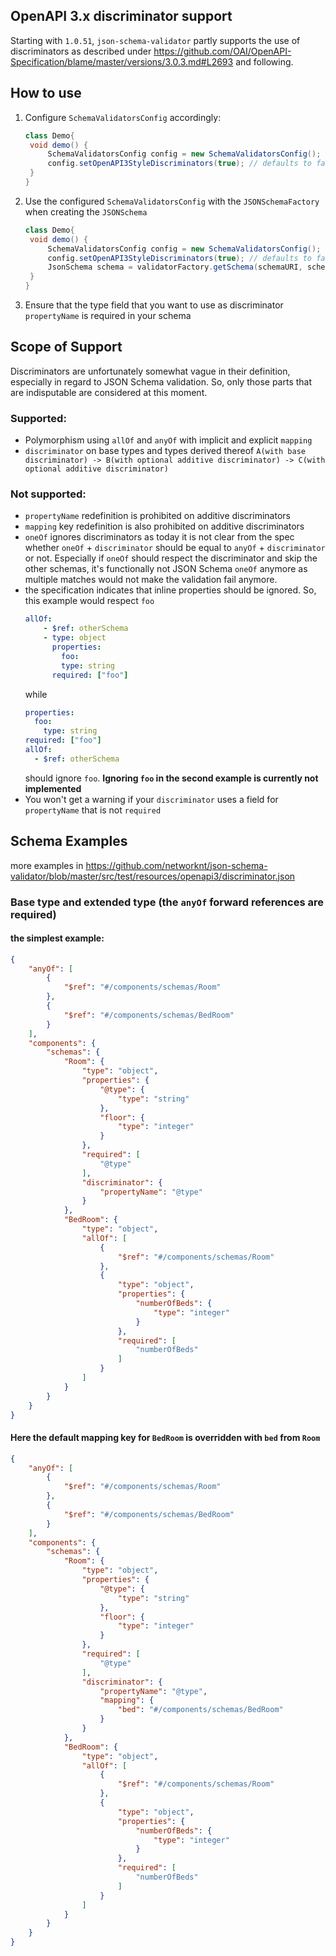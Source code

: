 [//]: # (Copyright 2021, Oracle and/or its affiliates.)

## OpenAPI 3.x discriminator support

Starting with `1.0.51`, `json-schema-validator` partly supports the use of discriminators as described under
https://github.com/OAI/OpenAPI-Specification/blame/master/versions/3.0.3.md#L2693 and following.

## How to use

1. Configure `SchemaValidatorsConfig` accordingly:
   ```java
   class Demo{ 
    void demo() {
        SchemaValidatorsConfig config = new SchemaValidatorsConfig();
        config.setOpenAPI3StyleDiscriminators(true); // defaults to false
    }
   }
   ```
2. Use the configured `SchemaValidatorsConfig` with the `JSONSchemaFactory` when creating the `JSONSchema`
   ```java
   class Demo{ 
    void demo() {
        SchemaValidatorsConfig config = new SchemaValidatorsConfig();
        config.setOpenAPI3StyleDiscriminators(true); // defaults to false
        JsonSchema schema = validatorFactory.getSchema(schemaURI, schemaJacksonJsonNode, config);
    }
   }
   ```
3. Ensure that the type field that you want to use as discriminator `propertyName` is required in your schema

## Scope of Support

Discriminators are unfortunately somewhat vague in their definition, especially in regard to JSON Schema validation. So, only
those parts that are indisputable are considered at this moment.

### Supported:

* Polymorphism using `allOf` and `anyOf` with implicit and explicit `mapping`
* `discriminator` on base types and types derived
  thereof `A(with base discriminator) -> B(with optional additive discriminator) -> C(with optional additive discriminator)`

### Not supported:

* `propertyName` redefinition is prohibited on additive discriminators
* `mapping` key redefinition is also prohibited on additive discriminators
* `oneOf` ignores discriminators as today it is not clear from the spec whether `oneOf` + `discriminator` should be equal to
  `anyOf` + `discriminator` or not. Especially if `oneOf` should respect the discriminator and skip the other schemas, it's
  functionally not JSON Schema `oneOf` anymore as multiple matches would not make the validation fail anymore.
* the specification indicates that inline properties should be ignored.
  So, this example would respect `foo`
    ```yaml
    allOf:
        - $ref: otherSchema
        - type: object
          properties:
            foo:
            type: string
          required: ["foo"]
    ```
  while
    ```yaml
    properties:
      foo:
        type: string
    required: ["foo"]
    allOf:
      - $ref: otherSchema
    ```
  should ignore `foo`. **Ignoring `foo` in the second example is currently not implemented**
* You won't get a warning if your `discriminator` uses a field for `propertyName` that is not `required`

## Schema Examples

more examples in https://github.com/networknt/json-schema-validator/blob/master/src/test/resources/openapi3/discriminator.json

### Base type and extended type (the `anyOf` forward references are required)

#### the simplest example:

```json
{
    "anyOf": [
        {
            "$ref": "#/components/schemas/Room"
        },
        {
            "$ref": "#/components/schemas/BedRoom"
        }
    ],
    "components": {
        "schemas": {
            "Room": {
                "type": "object",
                "properties": {
                    "@type": {
                        "type": "string"
                    },
                    "floor": {
                        "type": "integer"
                    }
                },
                "required": [
                    "@type"
                ],
                "discriminator": {
                    "propertyName": "@type"
                }
            },
            "BedRoom": {
                "type": "object",
                "allOf": [
                    {
                        "$ref": "#/components/schemas/Room"
                    },
                    {
                        "type": "object",
                        "properties": {
                            "numberOfBeds": {
                                "type": "integer"
                            }
                        },
                        "required": [
                            "numberOfBeds"
                        ]
                    }
                ]
            }
        }
    }
}
```

#### Here the default mapping key for `BedRoom` is overridden with `bed` from `Room`

```json
{
    "anyOf": [
        {
            "$ref": "#/components/schemas/Room"
        },
        {
            "$ref": "#/components/schemas/BedRoom"
        }
    ],
    "components": {
        "schemas": {
            "Room": {
                "type": "object",
                "properties": {
                    "@type": {
                        "type": "string"
                    },
                    "floor": {
                        "type": "integer"
                    }
                },
                "required": [
                    "@type"
                ],
                "discriminator": {
                    "propertyName": "@type",
                    "mapping": {
                        "bed": "#/components/schemas/BedRoom"
                    }
                }
            },
            "BedRoom": {
                "type": "object",
                "allOf": [
                    {
                        "$ref": "#/components/schemas/Room"
                    },
                    {
                        "type": "object",
                        "properties": {
                            "numberOfBeds": {
                                "type": "integer"
                            }
                        },
                        "required": [
                            "numberOfBeds"
                        ]
                    }
                ]
            }
        }
    }
}
```
